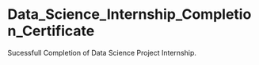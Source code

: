 # Data_Science_Internship_Completion_Certificate
Sucessfull Completion of Data Science Project Internship.
